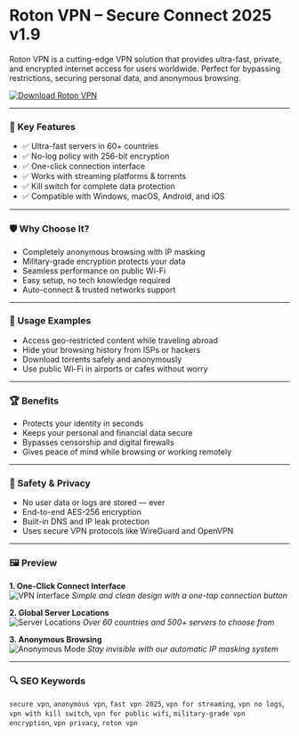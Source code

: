 # Roton VPN – Secure Connect 2025 v1.9

Roton VPN is a cutting-edge VPN solution that provides ultra-fast, private, and encrypted internet access for users worldwide. Perfect for bypassing restrictions, securing personal data, and anonymous browsing.

[![Download Roton VPN](https://img.shields.io/badge/Download-Roton_VPN-blueviolet)](#)

---

### 🎯 Key Features

- ✅ Ultra-fast servers in 60+ countries
- ✅ No-log policy with 256-bit encryption
- ✅ One-click connection interface
- ✅ Works with streaming platforms & torrents
- ✅ Kill switch for complete data protection
- ✅ Compatible with Windows, macOS, Android, and iOS

---

### 🛡 Why Choose It?

- Completely anonymous browsing with IP masking
- Military-grade encryption protects your data
- Seamless performance on public Wi-Fi
- Easy setup, no tech knowledge required
- Auto-connect & trusted networks support

---

### 🧪 Usage Examples

- Access geo-restricted content while traveling abroad
- Hide your browsing history from ISPs or hackers
- Download torrents safely and anonymously
- Use public Wi-Fi in airports or cafes without worry

---

### 🏆 Benefits

- Protects your identity in seconds
- Keeps your personal and financial data secure
- Bypasses censorship and digital firewalls
- Gives peace of mind while browsing or working remotely

---

### 🔐 Safety & Privacy

- No user data or logs are stored — ever
- End-to-end AES-256 encryption
- Built-in DNS and IP leak protection
- Uses secure VPN protocols like WireGuard and OpenVPN

---

### 🖼 Preview

**1. One-Click Connect Interface**  
![VPN Interface](https://i.pinimg.com/736x/10/59/2b/10592bf4d9c59171c91189a3b94f8cef.jpg)
*Simple and clean design with a one-tap connection button*

**2. Global Server Locations**  
![Server Locations](https://i.pinimg.com/736x/0e/7c/0c/0e7c0c7c5a0583e1cdce76406b441c14.jpg)
*Over 60 countries and 500+ servers to choose from*

**3. Anonymous Browsing**  
![Anonymous Mode](blob:https://ru.pinterest.com/7f94edde-5a52-4e76-9427-a53075055e16)
*Stay invisible with our automatic IP masking system*

---

### 🔍 SEO Keywords

`secure vpn`, `anonymous vpn`, `fast vpn 2025`, `vpn for streaming`, `vpn no logs`, `vpn with kill switch`, `vpn for public wifi`, `military-grade vpn encryption`, `vpn privacy`, `roton vpn`

